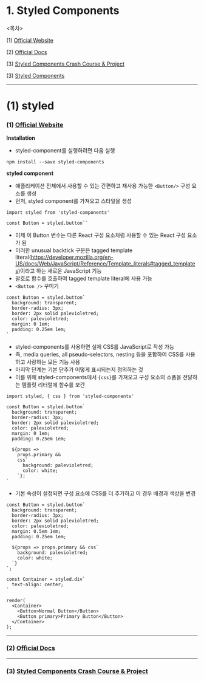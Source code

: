 # 1. Styled Components

<목차>

(1) [Official Website](#1-official-websitehttpsstyled-componentscom)

(2) [Official Docs](#2-official-docshttpsstyled-componentscomdocs)

(3) [Styled Components Crash Course & Project](#3-styled-components-crash-course--projecthttpsyoutube02zo0hzmwnw)

(3) [Styled Components](#1-styled)

---

# (1) styled

### (1) [Official Website](https://styled-components.com/)

**Installation**

- styled-component를 실행하려면 다음 실행

```
npm install --save styled-components
```

**styled component**

- 애플리케이션 전체에서 사용할 수 있는 간편하고 재사용 가능한 `<Button/>` 구성 요소를 생성
- 먼저, styled component를 가져오고 스타일을 생성

```
import styled from 'styled-components'

const Button = styled.button``
```

- 이제 이 Button 변수는 다른 React 구성 요소처럼 사용할 수 있는 React 구성 요소가 됨
- 이러한 unusual backtick 구문은 tagged template literal(https://developer.mozilla.org/en-US/docs/Web/JavaScript/Reference/Template_literals#tagged_templates)이라고 하는 새로운 JavaScript 기능
- 괄호로 함수를 호출하여 tagged template literal에 사용 가능
- `<Button />` 꾸미기

```
const Button = styled.button`
  background: transparent;
  border-radius: 3px;
  border: 2px solid palevioletred;
  color: palevioletred;
  margin: 0 1em;
  padding: 0.25em 1em;
`
```

- styled-components를 사용하면 실제 CSS를 JavaScript로 작성 가능
- 즉, media queries, all pseudo-selectors, nesting 등을 포함하여 CSS를 사용하고 사랑하는 모든 기능 사용
- 마지막 단계는 기본 단추가 어떻게 표시되는지 정의하는 것
- 이를 위해 styled-components에서 `{css}`를 가져오고 구성 요소의 소품을 전달하는 템플릿 리터럴에 함수를 보간

```
import styled, { css } from 'styled-components'

const Button = styled.button`
  background: transparent;
  border-radius: 3px;
  border: 2px solid palevioletred;
  color: palevioletred;
  margin: 0 1em;
  padding: 0.25em 1em;

  ${props =>
    props.primary &&
    css`
      background: palevioletred;
      color: white;
    `};
`
```

- 기본 속성이 설정되면 구성 요소에 CSS를 더 추가하고 이 경우 배경과 색상을 변경

```
const Button = styled.button`
  background: transparent;
  border-radius: 3px;
  border: 2px solid palevioletred;
  color: palevioletred;
  margin: 0.5em 1em;
  padding: 0.25em 1em;

  ${props => props.primary && css`
    background: palevioletred;
    color: white;
  `}
`;

const Container = styled.div`
  text-align: center;
`

render(
  <Container>
    <Button>Normal Button</Button>
    <Button primary>Primary Button</Button>
  </Container>
);
```

---

### (2) [Official Docs](https://styled-components.com/docs)

---

### (3) [Styled Components Crash Course & Project](https://youtu.be/02zO0hZmwnw)
